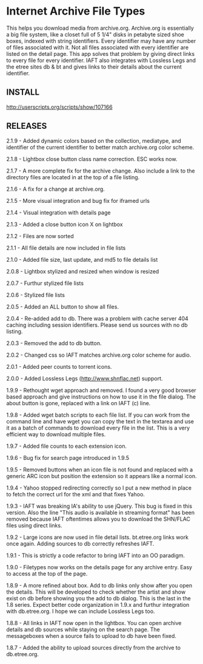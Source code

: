 Internet Archive File Types
===========================
This helps you download media from archive.org. Archive.org is essentially a big file system, like a closet full of 5 1/4" disks in petabyte sized shoe boxes, indexed with string identifiers. Every identifier may have any number of files associated with it. Not all files associated with every identifier are listed on the detail page. This app solves that problem by giving direct links to every file for every identifier. IAFT also integrates with Lossless Legs and the etree sites db & bt and gives links to their details about the current identifier. 

INSTALL
-------
http://userscripts.org/scripts/show/107166

RELEASES
--------
2.1.9 - Added dynamic colors based on the collection, mediatype, and identifier of the current identifier to better match archive.org color scheme.

2.1.8 - Lightbox close button class name correction.  ESC works now.

2.1.7 - A more complete fix for the archive change. Also include a link to the directory files are located in at the top of a file listing.

2.1.6 - A fix for a change at archive.org.

2.1.5 - More visual integration and bug fix for iframed urls

2.1.4 - Visual integration with details page

2.1.3 - Added a close button icon X on lightbox

2.1.2 - Files are now sorted

2.1.1 - All file details are now included in file lists

2.1.0 - Added file size, last update, and md5 to file details list

2.0.8 - Lightbox stylized and resized when window is resized

2.0.7 - Furthur stylized file lists

2.0.6 - Stylized file lists

2.0.5 - Added an ALL button to show all files.

2.0.4 - Re-added add to db. There was a problem with cache server 404 caching including session identifiers. Please send us sources with no db listing.

2.0.3 - Removed the add to db button.

2.0.2 - Changed css so IAFT matches archive.org color scheme for audio.

2.0.1 - Added peer counts to torrent icons.

2.0.0 - Added Lossless Legs (http://www.shnflac.net) support.

1.9.9 - Rethought wget approach and removed. I found a very good browser based approach and give instructions on how to use it in the file dialog. The about button is gone, replaced with a link on IAFT (c) line.

1.9.8 - Added wget batch scripts to each file list. If you can work from the command line and have wget you can copy the text in the textarea and use it as a batch of commands to download every file in the list. This is a very efficient way to download multiple files.

1.9.7 - Added file counts to each extension icon.

1.9.6 - Bug fix for search page introduced in 1.9.5

1.9.5 - Removed buttons when an icon file is not found and replaced with a generic ARC icon but position the extension so it appears like a normal icon.

1.9.4 - Yahoo stopped redirecting correctly so I put a new method in place to fetch the correct url for the xml and that fixes Yahoo.

1.9.3 - IAFT was breaking IA's ability to use jQuery. This bug is fixed in this version. Also the line "This audio is available in streaming format" has been removed because IAFT oftentimes allows you to download the SHN/FLAC files using direct links.

1.9.2 - Large icons are now used in file detail lists. bt.etree.org links work once again. Adding sources to db correctly refreshes IAFT.

1.9.1 - This is strictly a code refactor to bring IAFT into an OO paradigm.

1.9.0 - Filetypes now works on the details page for any archive entry. Easy to access at the top of the page.

1.8.9 - A more refined about box. Add to db links only show after you open the details. This will be developed to check whether the artist and show exist on db before showing you the add to db dialog. This is the last in the 1.8 series. Expect better code organization in 1.9.x and furthur integration with db.etree.org. I hope we can include Lossless Legs too.

1.8.8 - All links in IAFT now open in the lightbox. You can open archive details and db sources while staying on the search page. The messageboxes when a source fails to upload to db have been fixed.

1.8.7 - Added the ability to upload sources directly from the archive to db.etree.org.
